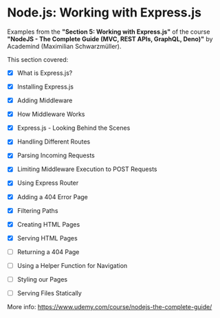 # Node.js: Working with Express.js

Examples from the **"Section 5: Working with Express.js"** of the course **"NodeJS - The Complete Guide (MVC, REST APIs, GraphQL, Deno)"** by Academind (Maximilian Schwarzmüller).

This section covered:

- [x] What is Express.js?
- [x] Installing Express.js
- [x] Adding Middleware
- [x] How Middleware Works
- [x] Express.js - Looking Behind the Scenes
- [x] Handling Different Routes
- [x] Parsing Incoming Requests
- [x] Limiting Middleware Execution to POST Requests
- [x] Using Express Router
- [x] Adding a 404 Error Page
- [x] Filtering Paths
- [x] Creating HTML Pages
- [x] Serving HTML Pages
- [ ] Returning a 404 Page
- [ ] Using a Helper Function for Navigation
- [ ] Styling our Pages
- [ ] Serving Files Statically



More info: https://www.udemy.com/course/nodejs-the-complete-guide/
